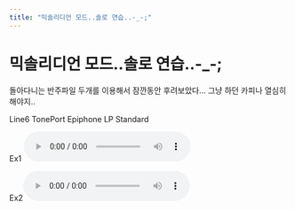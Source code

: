 ```yaml
---
title: "믹솔리디언 모드..솔로 연습..-_-;"
---
```

# 믹솔리디언 모드..솔로 연습..-_-;

돌아다니는 반주파일 두개를 이용해서 잠깐동안 후려보았다...
그냥 하던 카피나 열심히 해야지..

Line6 TonePort
Epiphone LP Standard

Ex1
![audio](/assets/images/12aa2f7bdebcf43dbb8997ea96dd1f94.mp3)

Ex2![audio](/assets/images/3fb018acd7cfb822026631438d4fd828.mp3)



